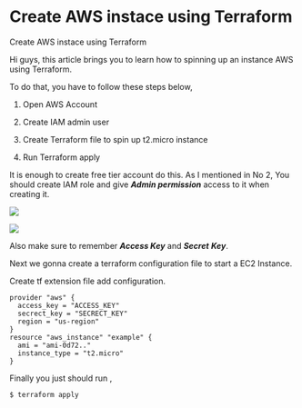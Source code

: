 
# Create AWS instace using Terraform

Create AWS instace using Terraform

Hi guys, this article brings you to learn how to spinning up an instance AWS using Terraform.

To do that, you have to follow these steps below,

1. Open AWS Account

1. Create IAM admin user

1. Create Terraform file to spin up t2.micro instance

1. Run Terraform apply

It is enough to create free tier account do this. As I mentioned in No 2, You should create IAM role and give ***Admin permission*** access to it when creating it.

![](https://cdn-images-1.medium.com/max/2000/1*gZ0ZsErbGFmlYPt3At9cGA.png)

![](https://cdn-images-1.medium.com/max/2156/1*JJCYpSQSbRKFtr_ZDhqYuw.png)

Also make sure to remember ***Access Key*** and ***Secret*** ***Key***.

Next we gonna create a terraform configuration file to start a EC2 Instance.

Create tf extension file add configuration.

    provider "aws" { 
      access_key = "ACCESS_KEY"
      secrect_key = "SECRECT_KEY"
      region = "us-region"
    }
    resource "aws_instance" "example" {
      ami = "ami-0d72.."
      instance_type = "t2.micro"
    }

Finally you just should run ,

    $ terraform apply
